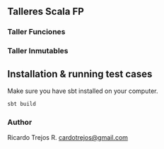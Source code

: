 ## Talleres Scala FP

### Taller Funciones


### Taller Inmutables


## Installation & running test cases

Make sure you have sbt installed on your computer.

```bash
sbt build
```

### Author

Ricardo Trejos R.
cardotrejos@gmail.com
